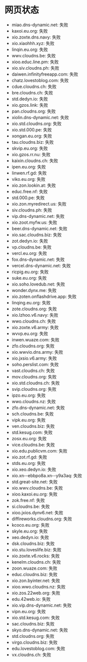 # 网页状态
- miao.dns-dynamic.net: 失败
- kaxoi.eu.org: 失败
- xio.zoxte.dns.navy: 失败
- xio.xiaohhh.xyz: 失败
- linqin.eu.org: 失败
- wwv.cloudns.be: 失败
- xioo.educ.line.pm: 失败
- xio.siv.cloudns.ph: 失败
- daiwen.infinityfreeapp.com: 失败
- chatz.lovestoblog.com: 失败
- cdue.cloudns.ch: 失败
- bre.cloudns.ch: 失败
- std.dedyn.io: 失败
- xio.gzos.link: 失败
- pan.cloudns.org: 失败
- xiolin.dns-dynamic.net: 失败
- xio.std.cloudns.org: 失败
- xio.std.000.pe: 失败
- xongan.eu.org: 失败
- tau.cloudns.biz: 失败
- skvip.eu.org: 失败
- xio.gzos.rr.nu: 失败
- kaixin.cloudns.ch: 失败
- ipen.eu.org: 失败
- linwen.rf.gd: 失败
- viko.eu.org: 失败
- xio.zon.lookin.at: 失败
- educ.free.nf: 失败
- std.000.pe: 失败
- xio.zon.myredirect.us: 失败
- siv.cloudns.ph: 失败
- vip.dns-dynamic.net: 失败
- xio.zoot.myfw.us: 失败
- beer.dns-dynamic.net: 失败
- xio.sac.cloudns.biz: 失败
- zot.dedyn.io: 失败
- vp.cloudns.be: 失败
- vercl.eu.org: 失败
- fox.dns-dynamic.net: 失败
- vercel.dns-dynamic.net: 失败
- ricpig.eu.org: 失败
- suke.eu.org: 失败
- xio.soho.lovedub.net: 失败
- wonder.dynx.me: 失败
- xio.zoten.onflashdrive.app: 失败
- linqing.eu.org: 失败
- zote.cloudns.org: 失败
- xio.lzhoo.v6.navy: 失败
- wwo.cloudns.ch: 失败
- xio.zoxte.v6.army: 失败
- wvvp.eu.org: 失败
- inwen.wuaze.com: 失败
- zfo.cloudns.org: 失败
- xio.wwvio.dns.army: 失败
- xio.jxsio.v6.army: 失败
- soho.perslist.com: 失败
- vast.cloudns.ch: 失败
- mov.cloudns.org: 失败
- xio.std.cloudns.ch: 失败
- svip.cloudns.org: 失败
- ipzo.eu.org: 失败
- wwo.cloudns.nz: 失败
- zfo.dns-dynamic.net: 失败
- sch.cloudns.be: 失败
- vipk.eu.org: 失败
- ven.cloudns.biz: 失败
- std.kesug.com: 失败
- zosx.eu.org: 失败
- vice.cloudns.be: 失败
- xio.edu.publicvm.com: 失败
- xio.zot.rf.gd: 失败
- stds.eu.org: 失败
- xio.xeo.dedyn.io: 失败
- xio.xn--ebbpo8a.xn--y9a3aq: 失败
- std.great-site.net: 失败
- xio.wwv.cloudns.be: 失败
- xioo.kaxoi.eu.org: 失败
- zok.free.nf: 失败
- si.cloudns.be: 失败
- xioo.jxios.dynv6.net: 失败
- diffireworks.cloudns.org: 失败
- kcoco.eu.org: 失败
- skyle.eu.org: 失败
- xeo.dedyn.io: 失败
- dsk.cloudns.biz: 失败
- xio.stu.loveslife.biz: 失败
- xio.zoxte.v6.rocks: 失败
- kenelm.cloudns.ch: 失败
- zoon.wuaze.com: 失败
- educ.cloudns.biz: 失败
- xio.zon.byinter.net: 失败
- xioo.wwo.cloudns.nz: 失败
- xio.zos.22web.org: 失败
- edu.42web.io: 失败
- xio.vip.dns-dynamic.net: 失败
- vipn.eu.org: 失败
- xio.std.kesug.com: 失败
- sac.cloudns.biz: 失败
- skyo.dns-dynamic.net: 失败
- std.cloudns.org: 失败
- virgo.cloudns.biz: 失败
- edu.lovestoblog.com: 失败
- vx.cloudns.ch: 失败
